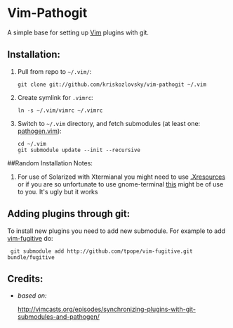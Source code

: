 # Vim-Pathogit
A simple base for setting up [Vim][] plugins with git.

## Installation:

1. Pull from repo to `~/.vim/`:

       git clone git://github.com/kriskozlovsky/vim-pathogit ~/.vim
    
2. Create symlink for `.vimrc`:

       ln -s ~/.vim/vimrc ~/.vimrc
    
3. Switch to `~/.vim` directory, and fetch submodules (at least one: [pathogen.vim][]):

       cd ~/.vim
       git submodule update --init --recursive

##Random Installation Notes:

1. For use of Solarized with Xtermianal you might need to use [.Xresources][]
or if you are so unfortunate to use gnome-terminal [this][solarized-gnome] might be of use to you. It's ugly but it works

## Adding plugins through git: 
To install new plugins you need to add new submodule.
For example to add [vim-fugitive][] do: 

     git submodule add http://github.com/tpope/vim-fugitive.git bundle/fugitive
    
## Credits:
* *based on:*

   <http://vimcasts.org/episodes/synchronizing-plugins-with-git-submodules-and-pathogen/>

[pathogen.vim]: https://github.com/tpope/vim-pathogen   "pathogen.vim by Tim Pope"
[Vim]:          http://www.vim.org                      "Vi Improved"
[vim-fugitive]: https://github.com/tpope/vim-fugitive   "fugitive.vim by Tim Pope"
[.Xresources]: https://github.com/solarized/xresources  "Solarized: .Xresources"
[solarized-gnome]: https://github.com/sigurdga/gnome-terminal-colors-solarized.git "Solarized theme for gnome-terminal"
